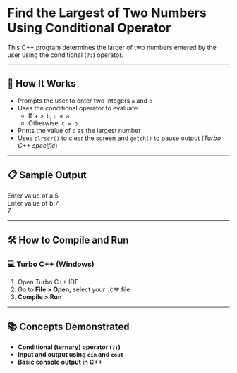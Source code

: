 # Find the Largest of Two Numbers Using Conditional Operator

This C++ program determines the larger of two numbers entered by the user using the conditional (`?:`) operator.

---

## 🚀 How It Works

- Prompts the user to enter two integers `a` and `b`
- Uses the conditional operator to evaluate:
  - If `a > b`, `c = a`
  - Otherwise, `c = b`
- Prints the value of `c` as the largest number
- Uses `clrscr()` to clear the screen and `getch()` to pause output (*Turbo C++ specific*)

---

## 📋 Sample Output

Enter value of a:5  
Enter value of b:7  
7

---

## 🛠️ How to Compile and Run

### 💻 Turbo C++ (Windows)

1. Open Turbo C++ IDE  
2. Go to **File > Open**, select your `.CPP` file  
3. **Compile > Run**

---

## 📚 Concepts Demonstrated
- **Conditional (ternary) operator (`?:`)**
- **Input and output using `cin` and `cout`**
- **Basic console output in C++**
